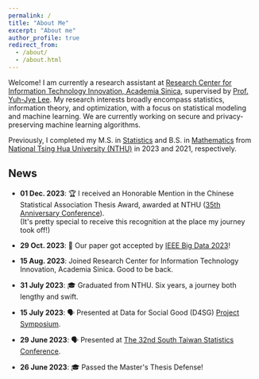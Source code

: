 ```yaml
---
permalink: /
title: "About Me"
excerpt: "About me"
author_profile: true
redirect_from: 
  - /about/
  - /about.html
---
```


Welcome! I am currently a research assistant at [Research Center for Information Technology Innovation, Academia Sinica](https://www.citi.sinica.edu.tw/en/), supervised by [Prof. Yuh-Jye Lee](https://www.citi.sinica.edu.tw/pages/yuh-jye/contact_en.html). My research interests broadly encompass statistics, information theory, and optimization, with a focus on statistical modeling and machine learning. We are currently working on secure and privacy-preserving machine learning algorithms.

Previously, I completed my M.S. in [Statistics](https://stat.site.nthu.edu.tw/) and B.S. in [Mathematics](https://www.math.nthu.edu.tw) from [National Tsing Hua University (NTHU)](https://www.nthu.edu.tw) in 2023 and 2021, respectively.

News
------
* **01 Dec. 2023**: 🏆 I received an Honorable Mention in the Chinese Statistical Association Thesis Award, awarded at NTHU ([35th Anniversary Conference](https://sites.google.com/gapp.nthu.edu.tw/csa2023/%E9%A6%96%E9%A0%81?authuser=0)). \
(It's pretty special to receive this recognition at the place my journey took off!)

* **29 Oct. 2023**: 🎉 Our paper got accepted by [IEEE Big Data 2023](https://bigdataieee.org/BigData2023/)!

* **15 Aug. 2023**: Joined Research Center for Information Technology Innovation, Academia Sinica. Good to be back.

* **31 July 2023**: 🎓 Graduated from NTHU. Six years, a journey both lengthy and swift.

* **15 July 2023**: 🗣️ Presented at Data for Social Good (D4SG) [Project Symposium](https://d4sg.org/events/d4sg-fellowship-2023-unveiling-party/).

* **29 June 2023**: 🗣️ Presented at [The 32nd South Taiwan Statistics Conference](http://stsc32.com:8000/index).

* **26 June 2023**: 🎓 Passed the Master's Thesis Defense!

<!-- * **Date**: Announcement -->


<!-- Getting started
======
1. Register a GitHub account if you don't have one and confirm your e-mail (required!)
1. Fork [this repository](https://github.com/academicpages/academicpages.github.io) by clicking the "fork" button in the top right. 
1. Go to the repository's settings (rightmost item in the tabs that start with "Code", should be below "Unwatch"). Rename the repository "[your GitHub username].github.io", which will also be your website's URL.
1. Set site-wide configuration and create content & metadata (see below -- also see [this set of diffs](http://archive.is/3TPas) showing what files were changed to set up [an example site](https://getorg-testacct.github.io) for a user with the username "getorg-testacct")
1. Upload any files (like PDFs, .zip files, etc.) to the files/ directory. They will appear at https://[your GitHub username].github.io/files/example.pdf.  
1. Check status by going to the repository settings, in the "GitHub pages" section

Site-wide configuration
------
The main configuration file for the site is in the base directory in [_config.yml](https://github.com/academicpages/academicpages.github.io/blob/master/_config.yml), which defines the content in the sidebars and other site-wide features. You will need to replace the default variables with ones about yourself and your site's github repository. The configuration file for the top menu is in [_data/navigation.yml](https://github.com/academicpages/academicpages.github.io/blob/master/_data/navigation.yml). For example, if you don't have a portfolio or blog posts, you can remove those items from that navigation.yml file to remove them from the header. 

Create content & metadata
------
For site content, there is one markdown file for each type of content, which are stored in directories like _publications, _talks, _posts, _teaching, or _pages. For example, each talk is a markdown file in the [_talks directory](https://github.com/academicpages/academicpages.github.io/tree/master/_talks). At the top of each markdown file is structured data in YAML about the talk, which the theme will parse to do lots of cool stuff. The same structured data about a talk is used to generate the list of talks on the [Talks page](https://academicpages.github.io/talks), each [individual page](https://academicpages.github.io/talks/2012-03-01-talk-1) for specific talks, the talks section for the [CV page](https://academicpages.github.io/cv), and the [map of places you've given a talk](https://academicpages.github.io/talkmap.html) (if you run this [python file](https://github.com/academicpages/academicpages.github.io/blob/master/talkmap.py) or [Jupyter notebook](https://github.com/academicpages/academicpages.github.io/blob/master/talkmap.ipynb), which creates the HTML for the map based on the contents of the _talks directory).

**Markdown generator**

I have also created [a set of Jupyter notebooks](https://github.com/academicpages/academicpages.github.io/tree/master/markdown_generator
) that converts a CSV containing structured data about talks or presentations into individual markdown files that will be properly formatted for the academicpages template. The sample CSVs in that directory are the ones I used to create my own personal website at stuartgeiger.com. My usual workflow is that I keep a spreadsheet of my publications and talks, then run the code in these notebooks to generate the markdown files, then commit and push them to the GitHub repository.

How to edit your site's GitHub repository
------
Many people use a git client to create files on their local computer and then push them to GitHub's servers. If you are not familiar with git, you can directly edit these configuration and markdown files directly in the github.com interface. Navigate to a file (like [this one](https://github.com/academicpages/academicpages.github.io/blob/master/_talks/2012-03-01-talk-1.md) and click the pencil icon in the top right of the content preview (to the right of the "Raw | Blame | History" buttons). You can delete a file by clicking the trashcan icon to the right of the pencil icon. You can also create new files or upload files by navigating to a directory and clicking the "Create new file" or "Upload files" buttons. 

Example: editing a markdown file for a talk
![Editing a markdown file for a talk](/images/editing-talk.png)

For more info
------
More info about configuring academicpages can be found in [the guide](https://academicpages.github.io/markdown/). The [guides for the Minimal Mistakes theme](https://mmistakes.github.io/minimal-mistakes/docs/configuration/) (which this theme was forked from) might also be helpful. -->
